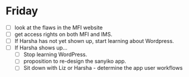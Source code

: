 # Friday

- [ ] look at the flaws in the MFI website
- [ ] get access rights on both MFI and IMS.
- [ ] If Harsha has not yet shown up, start learning about Wordpress.
- [ ] If Harsha shows up...
  - [ ] Stop learning WordPress.
  - [ ] proposition to re-design the sanyiko app.
  - [ ] Sit down with Liz or Harsha - determine the app user workflows
